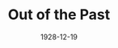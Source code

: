 ---
title: Out of the Past
date: 1928-12-19
closing_date:
layout: productions
featured_image:
image_caption:
image_credit:
playbill:
category:
Theatre: Theatre Jacksonville
cast:
- Christine Dearing: Anita Long
- Douglas Haygood: Sambo
- Philip Devlin: Edward Long
- Sarah W. Haskell: Julia Long
- Mrs. Allen: Pasquelina deVoe
crew:
- Playwright: Gertrude F. Jacobi
external_links:
---